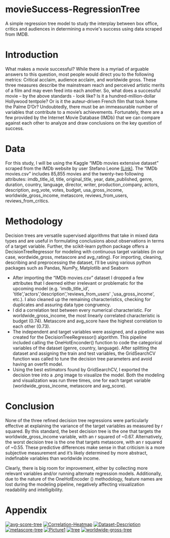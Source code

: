 # movieSuccess-RegressionTree
A simple regression tree model to study the interplay between box office, critics and audiences in determining a movie's success using data scraped from IMDB.

<h1>Introduction</h1>

<p>What makes a movie successful? While there is a myriad of arguable answers to this question, most people would direct you to the following metrics: Critical acclaim, audience acclaim, and worldwide gross. These three measures describe the mainstream reach and perceived artistic merits of a film and may even feed into each another. So, what does a successful movie – by the above standards - look like? Is it a hundred-million-dollar Hollywood tentpole? Or is it the auteur-driven French film that took home the Palme D’Or? Undoubtedly, there must be an immeasurable number of variables that contribute to a movie’s achievements. Fortunately, there are a few provided by the Internet Movie Database (IMDb) that we can compare against each other to analyze and draw conclusions on the key question of success.</p>
 
<h1>Data</h1>

<p>For this study, I will be using the Kaggle “IMDb movies extensive dataset” scraped from the IMDb website by user Stefano Leone <a href="https://www.kaggle.com/stefanoleone992/imdb-extensive-dataset">(Link)</a>. The “IMDb movies.csv” includes 85,855 movies and the twenty-two following attributes: imdb_title_id, title, original_title, year, date_published, genre, duration, country, language, director, writer, production_company, actors, description, avg_vote, votes, budget, usa_gross_income, worldwide_gross_income, metascore, reviews_from_users, reviews_from_critics.</p>

<h1>Methodology</h1>

<p>Decision trees are versatile supervised algorithms that take in mixed data types and are useful in formulating conclusions about observations in terms of a target variable. Further, the scikit-learn python package offers a DecisionTreeRegressor for modeling with continuous target variables (in our case, wordwide_gross, metascore and avg_rating). For importing, cleaning, describing and preprocessing the dataset, I’ll be using various python packages such as Pandas, NumPy, Matplotlib and Seaborn</p>

<ul>
  <li>After importing the “IMDb movies.csv” dataset I dropped a few attributes that I deemed either irrelevant or problematic for the upcoming model (e.g. 'imdb_title_id', 'title','actors','description','reviews_from_users’ ,'usa_gross_income', etc.). I also cleaned up the remaining characteristics, checking for duplicates and assuring data type congruency.</li>
 
  <li>I did a correlation test between every numerical characteristic. For worldwide_gross_income, the most linearly correlated characteristic is budget (0.74). Metascore and avg_score have the highest correlation to each other (0.73).</li>
  
  <li>The independent and target variables were assigned, and a pipeline was created for the DecisionTreeRegressor() algorithm. This pipeline included calling the OneHotEnconder() function to code the categorical variables of the dataset (genre, country, language). After splitting the dataset and assigning the train and test variables, the GridSearchCV function was called to tune the decision tree parameters and avoid having an overfit model.</li>
  <li>Using the best estimators found by GridSearchCV, I exported the decision tree into a .png image to visualize the model. Both the modeling and visualization was run three times, one for each target variable (worldwide_gross_income, metascore and avg_score).</li>
  </ul>

<h1>Conclusion</h1>

<p>None of the three refined decision tree regressions were particularly effective at explaining the variance of the target variables as measured by r squared. By this standard, the best decision tree is the one that targets the worldwide_gross_income variable, with an r squared of ~0.67. Alternatively, the worst decision tree is the one that targets metascore, with an r squared of ~0.55. These predictive differences make sense in that criticism is a more subjective measurement and it’s likely determined by more abstract, indefinable variables than worldwide income.</p>

<p>Clearly, there is big room for improvement, either by collecting more relevant variables and/or running alternate regression models. Additionally, due to the nature of the OneHotEncoder () methodology, feature names are lost during the modeling pipeline, negatively affecting visualization readability and intelligibility.</p>

<h1>Appendix</h1>

<a href="https://ibb.co/kGLssY2"><img src="https://i.ibb.co/4FbnnBR/avg-score-tree.png" alt="avg-score-tree" border="0"></a>
<a href="https://imgbb.com/"><img src="https://i.ibb.co/dWyLzxH/Correlation-Heatmap.png" alt="Correlation-Heatmap" border="0"></a>
<a href="https://ibb.co/Vwm375V"><img src="https://i.ibb.co/5KF2NwT/Dataset-Description.png" alt="Dataset-Description" border="0"></a>
<a href="https://ibb.co/GJt25gg"><img src="https://i.ibb.co/BPrZC88/metascore-tree.png" alt="metascore-tree" border="0"></a>
<a href="https://ibb.co/4fzssDJ"><img src="https://i.ibb.co/yRthhMV/Picture1.png" alt="Picture1" border="0"></a>
<a href="https://ibb.co/4gm3CzL"><img src="https://i.ibb.co/FqxCc21/tree.png" alt="tree" border="0"></a>
<a href="https://ibb.co/JHf0Y6D"><img src="https://i.ibb.co/zZyj39q/worldwide-gross-tree.png" alt="worldwide-gross-tree" border="0"></a>
